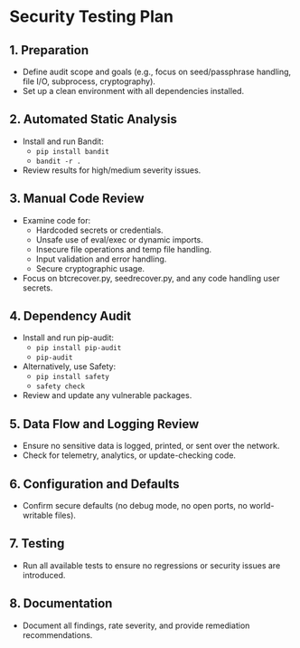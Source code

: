 # Security Testing Plan

## 1. Preparation
- Define audit scope and goals (e.g., focus on seed/passphrase handling, file I/O, subprocess, cryptography).
- Set up a clean environment with all dependencies installed.

## 2. Automated Static Analysis
- Install and run Bandit:
  - `pip install bandit`
  - `bandit -r .`
- Review results for high/medium severity issues.

## 3. Manual Code Review
- Examine code for:
  - Hardcoded secrets or credentials.
  - Unsafe use of eval/exec or dynamic imports.
  - Insecure file operations and temp file handling.
  - Input validation and error handling.
  - Secure cryptographic usage.
- Focus on btcrecover.py, seedrecover.py, and any code handling user secrets.

## 4. Dependency Audit
- Install and run pip-audit:
  - `pip install pip-audit`
  - `pip-audit`
- Alternatively, use Safety:
  - `pip install safety`
  - `safety check`
- Review and update any vulnerable packages.

## 5. Data Flow and Logging Review
- Ensure no sensitive data is logged, printed, or sent over the network.
- Check for telemetry, analytics, or update-checking code.

## 6. Configuration and Defaults
- Confirm secure defaults (no debug mode, no open ports, no world-writable files).

## 7. Testing
- Run all available tests to ensure no regressions or security issues are introduced.

## 8. Documentation
- Document all findings, rate severity, and provide remediation recommendations.
